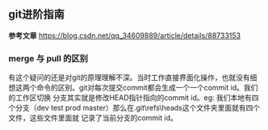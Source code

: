 ## git进阶指南
**参考文章**
https://blog.csdn.net/qq_34609889/article/details/88733153
### merge 与 pull 的区别
有这个疑问的还是对git的原理理解不深。当时工作直接界面化操作，也就没有细想这两个命令的区别。git对每次提交commit都会生成一个一个commit id。我们的工作区切换
分支其实就是修改HEAD指针指向的commit id。eg: 我们本地有四个分支（dev test prod master）那么在.git\refs\heads这个文件夹里面就有四个文件，这些文件里面就
记录了当前分支的commit id。
    


### 